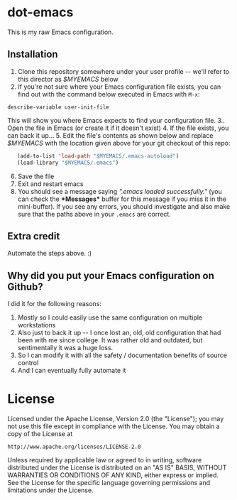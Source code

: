 dot-emacs
=========

This is my raw Emacs configuration.

Installation
------------

1. Clone this repository somewhere under your user profile -- we'll refer to this director as *$MYEMACS* below
2. If you're not sure where your Emacs configuration file exists, you
   can find out with the command below executed in Emacs with `M-x`:
```
describe-variable user-init-file
```
   This will show you where Emacs expects to find your configuration file.
3.. Open the file in Emacs (or create it if it doesn't exist)
4. If the file exists, you can back it up...
5. Edit the file's contents as shown below and replace *$MYEMACS* with
the location given above for your git checkout of this repo:
```lisp
   (add-to-list 'load-path "$MYEMACS/.emacs-autoload")
   (load-library "$MYEMACS/.emacs")
```
6. Save the file
7. Exit and restart emacs
8. You should see a message saying *".emacs loaded successfully."*
(you can check the **\*Messages\*** buffer for this message if you
miss it in the mini-buffer). If you see any errors, you should
investigate and also make sure that the paths above in your `.emacs` are
correct.

## Extra credit
Automate the steps above. :)

## Why did you put your Emacs configuration on Github?
I did it for the following reasons:

1. Mostly so I could easily use the same configuration on multiple
workstations
2. Also just to back it up -- I once lost an, old, old configuration
that had been with me since college. It was rather old and outdated,
but sentimentally it was a huge loss.
3. So I can modify it with all the safety / documentation  benefits of
source control
4. And I can eventually fully automate it

# License

Licensed under the Apache License, Version 2.0 (the "License");
you may not use this file except in compliance with the License.
You may obtain a copy of the License at

    http://www.apache.org/licenses/LICENSE-2.0

Unless required by applicable law or agreed to in writing, software
distributed under the License is distributed on an "AS IS" BASIS,
WITHOUT WARRANTIES OR CONDITIONS OF ANY KIND, either express or implied.
See the License for the specific language governing permissions and
limitations under the License.

